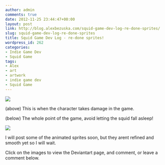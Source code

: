```yaml
---
author: admin
comments: true
date: 2012-11-25 23:44:47+00:00
layout: post
link: http://blog.alexbezuska.com/squid-game-dev-log-re-done-sprites/
slug: squid-game-dev-log-re-done-sprites
title: Squid Game Dev Log - re-done sprites!
wordpress_id: 262
categories:
- Indie Game Dev
- Squid Game
tags:
- Alex
- art
- artwork
- indie game dev
- Squid Game
---
```


[![](http://fc09.deviantart.net/fs71/f/2012/329/f/5/narcoleptic_squid___hurt_drawing___sprite_by_rightbrainleftbrain-d5m6kom.jpg)](http://rightbrainleftbrain.deviantart.com/art/Narcoleptic-Squid-Hurt-Drawing-Sprite-339589174)

(above) This is when the character takes damage in the game.

(below) The whole point of the game, avoid letting the squid fall asleep!

[![](http://fc04.deviantart.net/fs70/f/2012/329/a/e/narcoleptic_squid___sleeping_drawing___sprite_by_rightbrainleftbrain-d5m6nte.jpg)](http://rightbrainleftbrain.deviantart.com/#/d5m6nte)

I will post some of the animated sprites soon, but they arent refined and smooth yet so I will wait.

Click on the images to view the Deviantart page, and comment, or leave a comment below.
